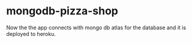 # mongodb-pizza-shop
Now the the app connects with mongo db atlas for the database and it is deployed to heroku.